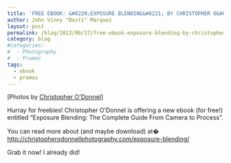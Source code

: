 ```yaml
---
title: 'FREE EBOOK: &#8220;EXPOSURE BLENDING&#8221; BY CHRISTOPHER O&#8217;DONNEL'
author: John Vinny "Basti" Marquez
layout: post
permalink: /blog/2013/06/17/free-ebook-exposure-blending-by-christopher-odonnel/
category: blog
#categories:
#  - Photography
#  - Promos
tags:
  - ebook
  - promos
---
```

[Photos by <a href="https://www.facebook.com/pages/Christopher-ODonnell-Photography/107769092586243?directed_target_id=0" target="_blank">Christopher O'Donnel</a>]

Hurray for freebies! Christopher O&#8217;Donnel is offering a new ebook (for free!) entitled &#8220;Exposure Blending: The Complete Guide From Camera to Process&#8221;.

You can read more about (and maybe download) at� <a href="http://christopherodonnellphotography.com/exposure-blending/" target="_blank">http://christopherodonnellphotography.com/exposure-blending/</a>

Grab it now! I already did!